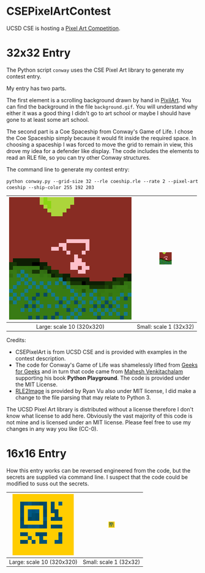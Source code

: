# CSEPixelArtContest

UCSD CSE is hosting a [Pixel Art Competition](https://pixel-art.goto.ucsd.edu/).

# 32x32 Entry
The Python script ```conway``` uses the CSE Pixel Art library to generate my contest entry.

My entry has two parts.

The first element is a scrolling background drawn by hand in [PixilArt](https://pixilart.com). You can find the background in the file ```background.gif```. 
You will understand why either it was a good thing I didn't go to art school or maybe I should have gone to at least some art school.

The second part is a Coe Spaceship from Conway's Game of Life. I chose the Coe Spaceship simply because it would fit inside the required space. In choosing a
spaceship I was forced to move the grid to remain in view, this drove my idea for a defender like display. The code includes the elements to read an RLE file,
so you can try other Conway structures.

The command line to generate my contest entry:
```
python conway.py --grid-size 32 --rle coeship.rle --rate 2 --pixel-art coeship --ship-color 255 192 203
```

| ![Coe Spaceship over Planet X](coeship_large.gif?raw=true) | ![Small Coe Spaceship over Planet X](coeship.gif?raw=true) |
| :-------------------------: | :-------------------------: |
| Large: scale 10 (320x320) | Small: scale 1 (32x32)    |

Credits:
  * CSEPixelArt is from UCSD CSE and is provided with examples in the contest description.
  * The code for Conway's Game of Life was shamelessly lifted from [Geeks for Geeks](https://www.geeksforgeeks.org/conways-game-life-python-implementation/) and in turn that code came from [Mahesh Venkitachalam](https://github.com/electronut/pp/tree/master/conway) supporting his book __Python Playground__. The code is provided under the MIT License.
  * [RLE2Image](https://github.com/rtvu/rle2img) is provided by Ryan Vu also under MIT license, I did make a change to the file parsing that may relate to Python 3.

The UCSD Pixel Art library is distributed without a license therefore I don't know what license to add here. Obviously the vast majority of this code is not mine and is licensed under an MIT license. Please feel free to use my changes in any way you like (CC-0).

# 16x16 Entry

How this entry works can be reversed engineered from the code, but the secrets are supplied via command line. I suspect that the code could be modified to suss out the secrets.

| ![Large pixel art](puzzle_encoded_large.gif?raw=true) | ![Small pixel art](puzzle_encoded.gif?raw=true) |
| :-------------------------: | :-------------------------: |
| Large: scale 10 (320x320) | Small: scale 1 (32x32)    |

